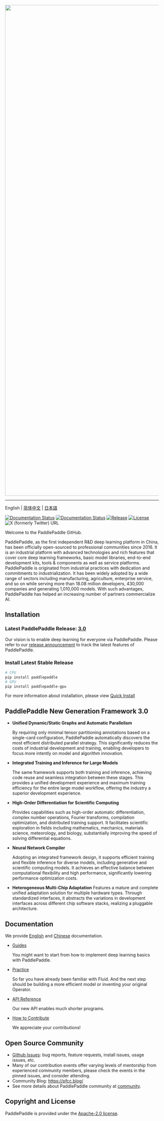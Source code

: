 <p align="center">
<img align="center" src="doc/imgs/logo.png", width=1600>
<p>

--------------------------------------------------------------------------------

English | [简体中文](./README_cn.md) | [日本語](./README_ja.md)

[![Documentation Status](https://img.shields.io/badge/docs-latest-brightgreen.svg?style=flat)](https://paddlepaddle.org.cn/documentation/docs/en/guides/index_en.html)
[![Documentation Status](https://img.shields.io/badge/中文文档-最新-brightgreen.svg)](https://paddlepaddle.org.cn/documentation/docs/zh/guides/index_cn.html)
[![Release](https://img.shields.io/github/release/PaddlePaddle/Paddle.svg)](https://github.com/PaddlePaddle/Paddle/releases)
[![License](https://img.shields.io/badge/license-Apache%202-blue.svg)](LICENSE)
![X (formerly Twitter) URL](https://img.shields.io/twitter/url?url=https%3A%2F%2Fx.com%2FPaddlePaddle)

Welcome to the PaddlePaddle GitHub.

PaddlePaddle, as the first independent R&D deep learning platform in China, has been officially open-sourced to professional communities since 2016. It is an industrial platform with advanced technologies and rich features that cover core deep learning frameworks, basic model libraries, end-to-end development kits, tools & components as well as service platforms.
PaddlePaddle is originated from industrial practices with dedication and commitments to industrialization. It has been widely adopted by a wide range of sectors including manufacturing, agriculture, enterprise service, and so on while serving more than 18.08 million developers, 430,000 companies and generating 1,010,000 models. With such advantages, PaddlePaddle has helped an increasing number of partners commercialize AI.

## Installation

### Latest PaddlePaddle Release: [3.0](https://github.com/PaddlePaddle/Paddle/tree/release/3.0)

Our vision is to enable deep learning for everyone via PaddlePaddle.
Please refer to our [release announcement](https://github.com/PaddlePaddle/Paddle/releases) to track the latest features of PaddlePaddle.

### Install Latest Stable Release

``` sh
# CPU
pip install paddlepaddle
# GPU
pip install paddlepaddle-gpu
```

For more information about installation, please view [Quick Install](https://www.paddlepaddle.org.cn/install/quick)

## **PaddlePaddle New Generation Framework 3.0**

* **Unified Dynamic/Static Graphs and Automatic Parallelism**

    By requiring only minimal tensor partitioning annotations based on a single-card configuration, PaddlePaddle automatically discovers the most efficient distributed parallel strategy. This significantly reduces the costs of industrial development and training, enabling developers to focus more intently on model and algorithm innovation.

* **Integrated Training and Inference for Large Models**

    The same framework supports both training and inference, achieving code reuse and seamless integration between these stages. This provides a unified development experience and maximum training efficiency for the entire large model workflow, offering the industry a superior development experience.

* **High-Order Differentiation for Scientific Computing**

    Provides capabilities such as high-order automatic differentiation, complex number operations, Fourier transforms, compilation optimization, and distributed training support. It facilitates scientific exploration in fields including mathematics, mechanics, materials science, meteorology, and biology, substantially improving the speed of solving differential equations.

* **Neural Network Compiler**

    Adopting an integrated framework design, it supports efficient training and flexible inference for diverse models, including generative and scientific computing models. It achieves an effective balance between computational flexibility and high performance, significantly lowering performance optimization costs.

* **Heterogeneous Multi-Chip Adaptation**
    Features a mature and complete unified adaptation solution for multiple hardware types. Through standardized interfaces, it abstracts the variations in development interfaces across different chip software stacks, realizing a pluggable architecture.

## Documentation

We provide [English](https://www.paddlepaddle.org.cn/documentation/docs/en/guides/index_en.html) and
[Chinese](https://www.paddlepaddle.org.cn/documentation/docs/zh/guide/index_cn.html) documentation.

- [Guides](https://www.paddlepaddle.org.cn/documentation/docs/en/guides/index_en.html)

  You might want to start from how to implement deep learning basics with PaddlePaddle.

- [Practice](https://www.paddlepaddle.org.cn/documentation/docs/zh/tutorial/index_cn.html)

  So far you have already been familiar with Fluid. And the next step should be building a more efficient model or inventing your original Operator.

- [API Reference](https://www.paddlepaddle.org.cn/documentation/docs/en/api/index_en.html)

   Our new API enables much shorter programs.

- [How to Contribute](https://www.paddlepaddle.org.cn/documentation/docs/en/guides/08_contribution/index_en.html)

   We appreciate your contributions!

## Open Source Community

- [Github Issues](https://github.com/PaddlePaddle/Paddle/issues): bug reports, feature requests, install issues, usage issues, etc.
- Many of our contribution events offer varying levels of mentorship from experienced community members, please check the events in the pinned issues, and consider attending.
- Community Blog: <https://pfcc.blog/>
- See more details about PaddlePaddle community at [community](https://github.com/PaddlePaddle/community).

## Copyright and License

PaddlePaddle is provided under the [Apache-2.0 license](LICENSE).
